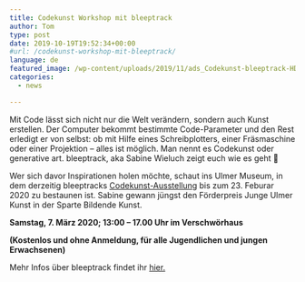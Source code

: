 ```yaml
---
title: Codekunst Workshop mit bleeptrack
author: Tom
type: post
date: 2019-10-19T19:52:34+00:00
#url: /codekunst-workshop-mit-bleeptrack/
language: de
featured_image: /wp-content/uploads/2019/11/ads_Codekunst-bleeptrack-HD-1200x675.jpg
categories:
  - news

---
```

Mit Code lässt sich nicht nur die Welt verändern, sondern auch Kunst erstellen. Der Computer bekommt bestimmte Code-Parameter und den Rest erledigt er von selbst: ob mit Hilfe eines Schreibplotters, einer Fräsmaschine oder einer Projektion &#8211; alles ist möglich. Man nennt es Codekunst oder generative art. bleeptrack, aka Sabine Wieluch zeigt euch wie es geht 🙂

Wer sich davor Inspirationen holen möchte, schaut ins Ulmer Museum, in dem derzeitig bleeptracks [Codekunst-Ausstellung][1] bis zum 23. Feburar 2020 zu bestaunen ist. Sabine gewann jüngst den Förderpreis Junge Ulmer Kunst in der Sparte Bildende Kunst.

**Samstag, 7. März 2020; 13:00 – 17.00 Uhr im Verschwörhaus** 

**(Kostenlos und ohne Anmeldung, für alle Jugendlichen und jungen Erwachsenen)**

Mehr Infos über bleeptrack findet ihr [hier.][2]

 [1]: https://museumulm.de/ausstellung/foerderpreis-junge-ulmer-kunst-bleeptrack-code-kunst/
 [2]: https://www.bleeptrack.de
